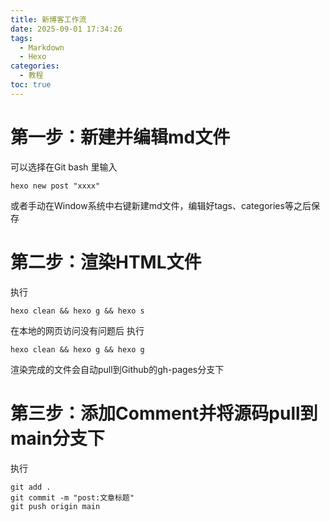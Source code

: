 ```yaml
---
title: 新博客工作流
date: 2025-09-01 17:34:26
tags:
  - Markdown
  - Hexo
categories:
  - 教程
toc: true
---
```


# 第一步：新建并编辑md文件
可以选择在Git bash 里输入
```
hexo new post "xxxx"
```
或者手动在Window系统中右键新建md文件，编辑好tags、categories等之后保存

# 第二步：渲染HTML文件

执行
```
hexo clean && hexo g && hexo s
```
在本地的[](localhost:4000)网页访问没有问题后
执行
```
hexo clean && hexo g && hexo g
```
渲染完成的文件会自动pull到Github的gh-pages分支下

# 第三步：添加Comment并将源码pull到main分支下
执行
```
git add .
git commit -m "post:文章标题"
git push origin main
```